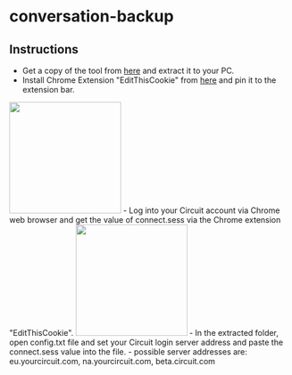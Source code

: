 # conversation-backup

## Instructions

- Get a copy of the tool from [here](https://github.com/circuit/conversation-backup/releases) and extract it to your PC.
- Install Chrome Extension "EditThisCookie" from [here](https://chrome.google.com/webstore/detail/editthiscookie/fngmhnnpilhplaeedifhccceomclgfbg) and pin it to the extension bar.
<img src="https://user-images.githubusercontent.com/684766/161038923-a221f2d0-8477-4afb-ac94-b70de5610783.png" width="200">
- Log into your Circuit account via Chrome web browser and get the value of connect.sess via the Chrome extension "EditThisCookie".
<img src="https://user-images.githubusercontent.com/684766/161039962-db50dee3-9d12-4fff-bc03-e201e1f7bf59.png" width="200">
- In the extracted folder, open config.txt file and set your Circuit login server address and paste the connect.sess value into the file.
    - possible server addresses are: eu.yourcircuit.com, na.yourcircuit.com, beta.circuit.com
